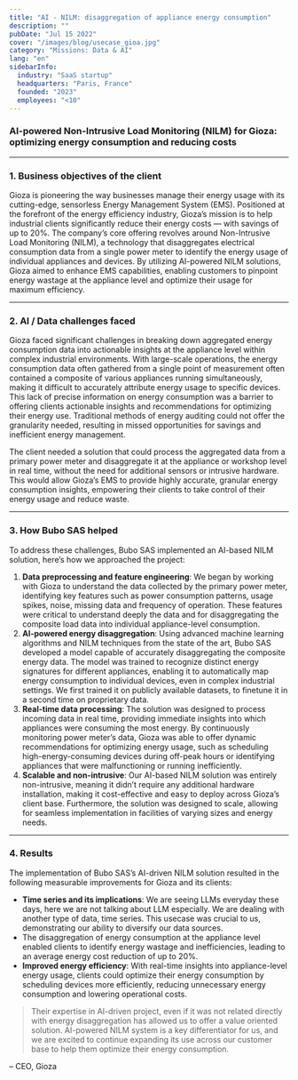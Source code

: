 ```yaml
---
title: "AI - NILM: disaggregation of appliance energy consumption"
description: ""
pubDate: "Jul 15 2022"
cover: "/images/blog/usecase_gioa.jpg"
category: "Missions: Data & AI"
lang: "en"
sidebarInfo:
  industry: "SaaS startup"
  headquarters: "Paris, France"
  founded: "2023"
  employees: "<10"
---
```


### **AI-powered Non-Intrusive Load Monitoring (NILM) for Gioza: optimizing energy consumption and reducing costs**

---

### **1. Business objectives of the client**

Gioza is pioneering the way businesses manage their energy usage with its cutting-edge, sensorless Energy Management System (EMS). Positioned at the forefront of the energy efficiency industry, Gioza’s mission is to help industrial clients significantly reduce their energy costs — with savings of up to 20%. The company’s core offering revolves around Non-Intrusive Load Monitoring (NILM), a technology that disaggregates electrical consumption data from a single power meter to identify the energy usage of individual appliances and devices. By utilizing AI-powered NILM solutions, Gioza aimed to enhance EMS capabilities, enabling customers to pinpoint energy wastage at the appliance level and optimize their usage for maximum efficiency.

---

### **2. AI / Data challenges faced**

Gioza faced significant challenges in breaking down aggregated energy consumption data into actionable insights at the appliance level within complex industrial environments. With large-scale operations, the energy consumption data often gathered from a single point of measurement often contained a composite of various appliances running simultaneously, making it difficult to accurately attribute energy usage to specific devices. This lack of precise information on energy consumption was a barrier to offering clients actionable insights and recommendations for optimizing their energy use. Traditional methods of energy auditing could not offer the granularity needed, resulting in missed opportunities for savings and inefficient energy management.

The client needed a solution that could process the aggregated data from a primary power meter and disaggregate it at the appliance or workshop level in real time, without the need for additional sensors or intrusive hardware. This would allow Gioza’s EMS to provide highly accurate, granular energy consumption insights, empowering their clients to take control of their energy usage and reduce waste.

---

### **3. How Bubo SAS helped**

To address these challenges, Bubo SAS implemented an AI-based NILM solution, here’s how we approached the project:

1. **Data preprocessing and feature engineering**: We began by working with Gioza to understand the data collected by the primary power meter, identifying key features such as power consumption patterns, usage spikes, noise, missing data and frequency of operation. These features were critical to understand deeply the data and for disaggregating the composite load data into individual appliance-level consumption.
2. **AI-powered energy disaggregation**: Using advanced machine learning algorithms and NILM techniques from the state of the art, Bubo SAS developed a model capable of accurately disaggregating the composite energy data. The model was trained to recognize distinct energy signatures for different appliances, enabling it to automatically map energy consumption to individual devices, even in complex industrial settings. We first trained it on publicly available datasets, to finetune it in a second time on proprietary data.
3. **Real-time data processing**: The solution was designed to process incoming data in real time, providing immediate insights into which appliances were consuming the most energy. By continuously monitoring power meter’s data, Gioza was able to offer dynamic recommendations for optimizing energy usage, such as scheduling high-energy-consuming devices during off-peak hours or identifying appliances that were malfunctioning or running inefficiently.
4. **Scalable and non-intrusive**: Our AI-based NILM solution was entirely non-intrusive, meaning it didn’t require any additional hardware installation, making it cost-effective and easy to deploy across Gioza’s client base. Furthermore, the solution was designed to scale, allowing for seamless implementation in facilities of varying sizes and energy needs.

---

### **4. Results**

The implementation of Bubo SAS’s AI-driven NILM solution resulted in the following measurable improvements for Gioza and its clients:

- **Time series and its implications**: We are seeing LLMs everyday these days, here we are not talking about LLM especially. We are dealing with another type of data, time series. This usecase was crucial to us, demonstrating our ability to diversify our data sources.
- The disaggregation of energy consumption at the appliance level enabled clients to identify energy wastage and inefficiencies, leading to an average energy cost reduction of up to 20%.
- **Improved energy efficiency**: With real-time insights into appliance-level energy usage, clients could optimize their energy consumption by scheduling devices more efficiently, reducing unnecessary energy consumption and lowering operational costs.

> Their expertise in AI-driven project, even if it was not related directly with energy disaggregation has allowed us to offer a value oriented solution. AI-powered NILM system is a key differentiator for us, and we are excited to continue expanding its use across our customer base to help them optimize their energy consumption.

– CEO, Gioza